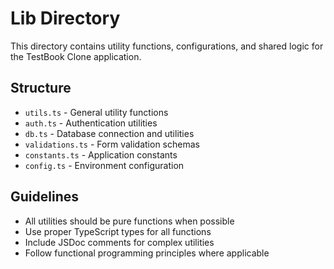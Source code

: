 # Lib Directory

This directory contains utility functions, configurations, and shared logic for the TestBook Clone application.

## Structure

- `utils.ts` - General utility functions
- `auth.ts` - Authentication utilities
- `db.ts` - Database connection and utilities
- `validations.ts` - Form validation schemas
- `constants.ts` - Application constants
- `config.ts` - Environment configuration

## Guidelines

- All utilities should be pure functions when possible
- Use proper TypeScript types for all functions
- Include JSDoc comments for complex utilities
- Follow functional programming principles where applicable
